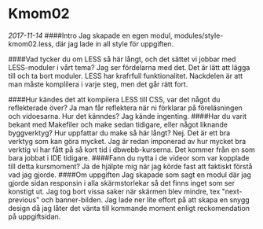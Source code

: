 Kmom02
===============================

*2017-11-14*
####Intro
Jag skapade en egen modul, modules/style-kmom02.less, där jag lade in all style för uppgiften.

####Vad tycker du om LESS så här långt, och det sättet vi jobbar med LESS-moduler i vårt tema?
Jag ser fördelarna med det. Det är lätt att lägga till och ta bort moduler. LESS har krafrfull funktionalitet. Nackdelen är att man måste komplilera i varje steg, men det går rätt fort.

####Hur kändes det att kompilera LESS till CSS, var det något du reflekterade över?
Ja man får reflektera när ni förklarar på föreläsningen och vidoesarna. Hur det känndes? Jag kände ingenting.
####Har du varit bekant med Makefiler och make sedan tidigare, eller något liknande byggverktyg? Hur uppfattar du make så här långt?
Nej. Det är ett bra verktyg som kan göra mycket. Jag är redan imponerad av hur mycket bra verktig vi har fått på så kort tid i dbwebb-kurserna. Det kommer från en som bara jobbat i IDE tidigare.
####Fann du nytta i de videor som var kopplade till detta kursmoment?
Ja de hjälpte mig när jag körde fast att faktiskt förstå vad jag gjorde.
####Om uppgiften
Jag skapade som sagt en modul där jag gjorde sidan responsin i alla skärmstorlekar så det finns inget som ser konstigt ut. Jag tog bort vissa saker när skärmen blev mindre, tex "next-previous" och banner-bilden. Jag lade ner lite effort på att skapa en snygg design då jag låter det vänta till kommande moment enligt reckomendation på uppgiftsidan.
